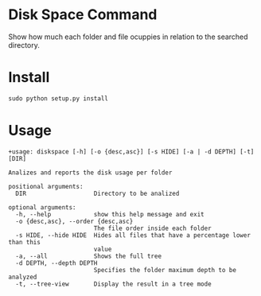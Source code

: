 Disk Space Command
==================

Show how much each folder and file ocuppies in relation to the searched
directory.

Install
=======

```python
sudo python setup.py install
```

Usage
=====

```
+usage: diskspace [-h] [-o {desc,asc}] [-s HIDE] [-a | -d DEPTH] [-t] [DIR]

Analizes and reports the disk usage per folder

positional arguments:
  DIR                   Directory to be analized

optional arguments:
  -h, --help            show this help message and exit
  -o {desc,asc}, --order {desc,asc}
                        The file order inside each folder
  -s HIDE, --hide HIDE  Hides all files that have a percentage lower than this
                        value
  -a, --all             Shows the full tree
  -d DEPTH, --depth DEPTH
                        Specifies the folder maximum depth to be analyzed
  -t, --tree-view       Display the result in a tree mode
```
